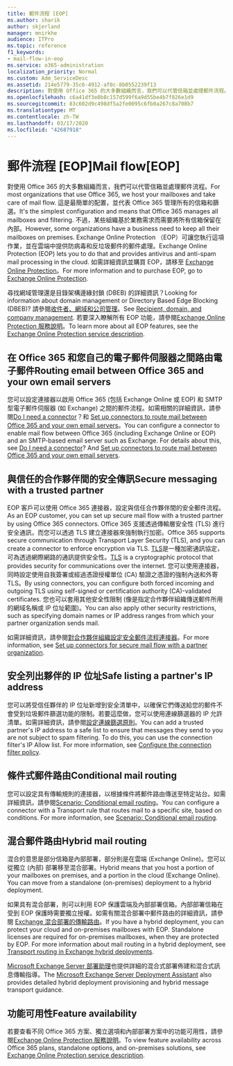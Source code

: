 ```yaml
---
title: 郵件流程 [EOP]
ms.author: sharik
author: skjerland
manager: mnirkhe
audience: ITPro
ms.topic: reference
f1_keywords:
- mail-flow-in-eop
ms.service: o365-administration
localization_priority: Normal
ms.custom: Adm_ServiceDesc
ms.assetid: 214e5779-35c6-4912-af0c-8b0552239f13
description: 對使用 Office 365 的大多數組織而言，我們可以代管信箱並處理郵件流程。 這是最簡單的配置，並代表 Office 365 管理所有的信箱和篩選。 不過，某些組織基於業務需求而需要將所有信箱保留在內部。 Exchange Online Protection （EOP）可讓您執行這項作業，並在雲端中提供防病毒和反垃圾郵件的郵件處理。
ms.openlocfilehash: c6a41df3e8b8c157d599f6a9d55be4b7f826e1d9
ms.sourcegitcommit: 83c602d9c498df5a2fe0095c6fb0a267c8a708b7
ms.translationtype: MT
ms.contentlocale: zh-TW
ms.lasthandoff: 03/17/2020
ms.locfileid: "42687918"
---
```

# <a name="mail-floweop"></a><span data-ttu-id="6ba25-106">郵件流程 [EOP]</span><span class="sxs-lookup"><span data-stu-id="6ba25-106">Mail flow[EOP]</span></span>

<span data-ttu-id="6ba25-107">對使用 Office 365 的大多數組織而言，我們可以代管信箱並處理郵件流程。</span><span class="sxs-lookup"><span data-stu-id="6ba25-107">For most organizations that use Office 365, we host your mailboxes and take care of mail flow.</span></span> <span data-ttu-id="6ba25-108">這是最簡單的配置，並代表 Office 365 管理所有的信箱和篩選。</span><span class="sxs-lookup"><span data-stu-id="6ba25-108">It's the simplest configuration and means that Office 365 manages all mailboxes and filtering.</span></span> <span data-ttu-id="6ba25-109">不過，某些組織基於業務需求而需要將所有信箱保留在內部。</span><span class="sxs-lookup"><span data-stu-id="6ba25-109">However, some organizations have a business need to keep all their mailboxes on premises.</span></span> <span data-ttu-id="6ba25-110">Exchange Online Protection （EOP）可讓您執行這項作業，並在雲端中提供防病毒和反垃圾郵件的郵件處理。</span><span class="sxs-lookup"><span data-stu-id="6ba25-110">Exchange Online Protection (EOP) lets you to do that and provides antivirus and anti-spam mail processing in the cloud.</span></span> <span data-ttu-id="6ba25-111">如需詳細資訊並購買 EOP，請移至 [Exchange Online Protection](https://products.office.com/exchange/exchange-email-security-spam-protection)。</span><span class="sxs-lookup"><span data-stu-id="6ba25-111">For more information and to purchase EOP, go to [Exchange Online Protection](https://products.office.com/exchange/exchange-email-security-spam-protection).</span></span>
  
<span data-ttu-id="6ba25-112">尋找網域管理還是目錄架構邊緣封鎖 (DBEB) 的詳細資訊？</span><span class="sxs-lookup"><span data-stu-id="6ba25-112">Looking for information about domain management or Directory Based Edge Blocking (DBEB)?</span></span> <span data-ttu-id="6ba25-113">請參閱[收件者、網域和公司管理](recipient-domain-and-company-management.md)。</span><span class="sxs-lookup"><span data-stu-id="6ba25-113">See [Recipient, domain, and company management](recipient-domain-and-company-management.md).</span></span> <span data-ttu-id="6ba25-114">若要深入瞭解所有 EOP 功能，請參閱[Exchange Online Protection 服務說明](exchange-online-protection-service-description.md)。</span><span class="sxs-lookup"><span data-stu-id="6ba25-114">To learn more about all EOP features, see the [Exchange Online Protection service description](exchange-online-protection-service-description.md).</span></span>
  
## <a name="routing-email-between-office-365-and-your-own-email-servers"></a><span data-ttu-id="6ba25-115">在 Office 365 和您自己的電子郵件伺服器之間路由電子郵件</span><span class="sxs-lookup"><span data-stu-id="6ba25-115">Routing email between Office 365 and your own email servers</span></span>

<span data-ttu-id="6ba25-p104">您可以設定連接器以啟用 Office 365 (包括 Exchange Online 或 EOP) 和 SMTP 型電子郵件伺服器 (如 Exchange) 之間的郵件流程。如需相關的詳細資訊，請參閱[Do I need a connector](https://docs.microsoft.com/exchange/mail-flow-best-practices/use-connectors-to-configure-mail-flow/do-i-need-to-create-a-connector)？和 [Set up connectors to route mail between Office 365 and your own email servers](https://docs.microsoft.com/exchange/mail-flow-best-practices/use-connectors-to-configure-mail-flow/set-up-connectors-to-route-mail)。</span><span class="sxs-lookup"><span data-stu-id="6ba25-p104">You can configure a connector to enable mail flow between Office 365 (including Exchange Online or EOP) and an SMTP-based email server such as Exchange. For details about this, see [Do I need a connector](https://docs.microsoft.com/exchange/mail-flow-best-practices/use-connectors-to-configure-mail-flow/do-i-need-to-create-a-connector)? And [Set up connectors to route mail between Office 365 and your own email servers](https://docs.microsoft.com/exchange/mail-flow-best-practices/use-connectors-to-configure-mail-flow/set-up-connectors-to-route-mail).</span></span>
  
## <a name="secure-messaging-with-a-trusted-partner"></a><span data-ttu-id="6ba25-119">與信任的合作夥伴間的安全傳訊</span><span class="sxs-lookup"><span data-stu-id="6ba25-119">Secure messaging with a trusted partner</span></span>

<span data-ttu-id="6ba25-120">EOP 客戶可以使用 Office 365 連接器，設定與信任合作夥伴間的安全郵件流程。</span><span class="sxs-lookup"><span data-stu-id="6ba25-120">As an EOP customer, you can set up secure mail flow with a trusted partner by using Office 365 connectors.</span></span> <span data-ttu-id="6ba25-121">Office 365 支援透過傳輸層安全性 (TLS) 進行安全通訊，而您可以透過 TLS 建立連接器來強制執行加密。</span><span class="sxs-lookup"><span data-stu-id="6ba25-121">Office 365 supports secure communication through Transport Layer Security (TLS), and you can create a connector to enforce encryption via TLS.</span></span> <span data-ttu-id="6ba25-122">[TLS](https://docs.microsoft.com/microsoft-365/compliance/exchange-online-uses-tls-to-secure-email-connections)是一種加密通訊協定，可為透過網際網路的通訊提供安全性。</span><span class="sxs-lookup"><span data-stu-id="6ba25-122">[TLS](https://docs.microsoft.com/microsoft-365/compliance/exchange-online-uses-tls-to-secure-email-connections) is a cryptographic protocol that provides security for communications over the internet.</span></span> <span data-ttu-id="6ba25-123">您可以使用連接器，同時設定使用自我簽署或經過憑證授權單位 (CA) 驗證之憑證的強制內送和外寄 TLS。</span><span class="sxs-lookup"><span data-stu-id="6ba25-123">By using connectors, you can configure both forced incoming and outgoing TLS using self-signed or certification authority (CA)-validated certificates.</span></span> <span data-ttu-id="6ba25-124">您也可以套用其他安全性限制 (像是指定合作夥伴組織傳送郵件所用的網域名稱或 IP 位址範圍)。</span><span class="sxs-lookup"><span data-stu-id="6ba25-124">You can also apply other security restrictions, such as specifying domain names or IP address ranges from which your partner organization sends mail.</span></span> 
  
<span data-ttu-id="6ba25-125">如需詳細資訊，請參閱[對合作夥伴組織設定安全郵件流程連接器](https://docs.microsoft.com/exchange/mail-flow-best-practices/use-connectors-to-configure-mail-flow/set-up-connectors-for-secure-mail-flow-with-a-partner)。</span><span class="sxs-lookup"><span data-stu-id="6ba25-125">For more information, see [Set up connectors for secure mail flow with a partner organization](https://docs.microsoft.com/exchange/mail-flow-best-practices/use-connectors-to-configure-mail-flow/set-up-connectors-for-secure-mail-flow-with-a-partner).</span></span>
  
## <a name="safe-listing-a-partners-ip-address"></a><span data-ttu-id="6ba25-126">安全列出夥伴的 IP 位址</span><span class="sxs-lookup"><span data-stu-id="6ba25-126">Safe listing a partner's IP address</span></span>

<span data-ttu-id="6ba25-p106">您可以將受信任夥伴的 IP 位址新增到安全清單中，以確保它們傳送給您的郵件不會受到垃圾郵件篩選功能的限制。若要這麼做，您可以使用連線篩選器的 IP 允許清單。如需詳細資訊，請參閱[設定連線篩選原則](https://go.microsoft.com/fwlink/p/?LinkID=287108)。</span><span class="sxs-lookup"><span data-stu-id="6ba25-p106">You can add a trusted partner's IP address to a safe list to ensure that messages they send to you are not subject to spam filtering. To do this, you can use the connection filter's IP Allow list. For more information, see [Configure the connection filter policy](https://go.microsoft.com/fwlink/p/?LinkID=287108).</span></span>
  
## <a name="conditional-mail-routing"></a><span data-ttu-id="6ba25-130">條件式郵件路由</span><span class="sxs-lookup"><span data-stu-id="6ba25-130">Conditional mail routing</span></span>

<span data-ttu-id="6ba25-p107">您可以設定具有傳輸規則的連接器，以根據條件將郵件路由傳送至特定站台。如需詳細資訊，請參閱[Scenario: Conditional email routing](https://docs.microsoft.com/exchange/mail-flow-best-practices/use-connectors-to-configure-mail-flow/conditional-mail-routing)。</span><span class="sxs-lookup"><span data-stu-id="6ba25-p107">You can configure a connector with a Transport rule that routes mail to a specific site, based on conditions. For more information, see [Scenario: Conditional email routing](https://docs.microsoft.com/exchange/mail-flow-best-practices/use-connectors-to-configure-mail-flow/conditional-mail-routing).</span></span>
  
## <a name="hybrid-mail-routing"></a><span data-ttu-id="6ba25-133">混合郵件路由</span><span class="sxs-lookup"><span data-stu-id="6ba25-133">Hybrid mail routing</span></span>

<span data-ttu-id="6ba25-p108">混合的意思是部分信箱是內部部署，部分則是在雲端 (Exchange Online)。您可以從獨立 (內部) 部署移至混合部署。</span><span class="sxs-lookup"><span data-stu-id="6ba25-p108">Hybrid means that you host a portion of your mailboxes on premises, and a portion in the cloud (Exchange Online). You can move from a standalone (on-premises) deployment to a hybrid deployment.</span></span>
  
<span data-ttu-id="6ba25-p109">如果具有混合部署，則可以利用 EOP 保護雲端及內部部署信箱。內部部署信箱在受到 EOP 保護時需要獨立授權。如需有關混合部署中郵件路由的詳細資訊，請參閱 [Exchange 混合部署的傳輸路由](https://go.microsoft.com/fwlink/p/?LinkId=271757)。</span><span class="sxs-lookup"><span data-stu-id="6ba25-p109">If you have a hybrid deployment, you can protect your cloud and on-premises mailboxes with EOP. Standalone licenses are required for on-premises mailboxes, when they are protected by EOP. For more information about mail routing in a hybrid deployment, see [Transport routing in Exchange hybrid deployments](https://go.microsoft.com/fwlink/p/?LinkId=271757).</span></span>
  
<span data-ttu-id="6ba25-139">[Microsoft Exchange Server 部署助理](https://go.microsoft.com/fwlink/p/?LinkId=287036)也提供詳細的混合式部署佈建和混合式訊息傳輸指導。</span><span class="sxs-lookup"><span data-stu-id="6ba25-139">The [Microsoft Exchange Server Deployment Assistant](https://go.microsoft.com/fwlink/p/?LinkId=287036) also provides detailed hybrid deployment provisioning and hybrid message transport guidance.</span></span> 
  
## <a name="feature-availability"></a><span data-ttu-id="6ba25-140">功能可用性</span><span class="sxs-lookup"><span data-stu-id="6ba25-140">Feature availability</span></span>

<span data-ttu-id="6ba25-141">若要查看不同 Office 365 方案、獨立選項和內部部署方案中的功能可用性，請參閱[Exchange Online Protection 服務說明](exchange-online-protection-service-description.md)。</span><span class="sxs-lookup"><span data-stu-id="6ba25-141">To view feature availability across Office 365 plans, standalone options, and on-premises solutions, see [Exchange Online Protection service description](exchange-online-protection-service-description.md).</span></span>
